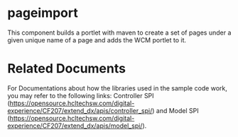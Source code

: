 # pageimport

This component builds a portlet with maven to create a set of pages under a given unique name of a page and adds the WCM portlet to it.

# Related Documents

For Documentations about how the libraries used in the sample code work, you may refer to the following links: Controller SPI (https://opensource.hcltechsw.com/digital-experience/CF207/extend_dx/apis/controller_spi/) and Model SPI (https://opensource.hcltechsw.com/digital-experience/CF207/extend_dx/apis/model_spi/).